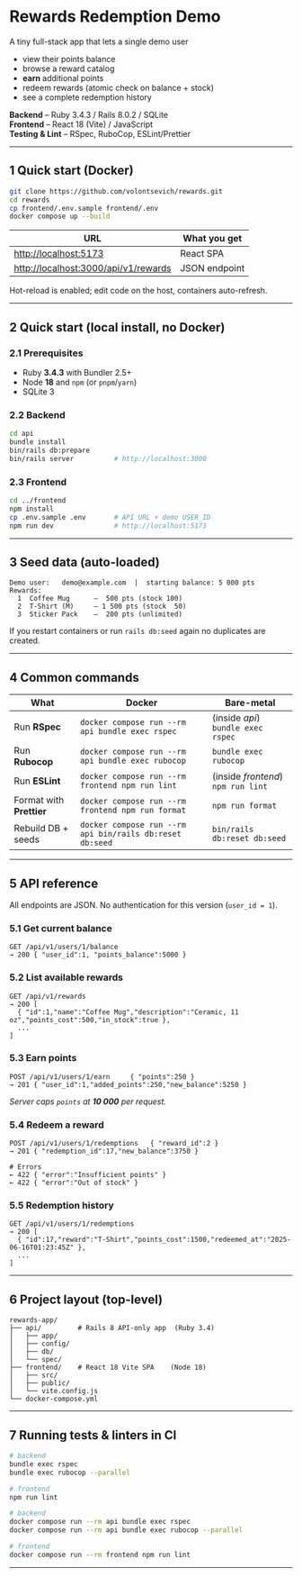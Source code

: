 # Rewards Redemption Demo

A tiny full-stack app that lets a single demo user

* view their points balance  
* browse a reward catalog  
* **earn** additional points  
* redeem rewards (atomic check on balance + stock)  
* see a complete redemption history  

**Backend** – Ruby 3.4.3 / Rails 8.0.2 / SQLite  
**Frontend** – React 18 (Vite) / JavaScript  
**Testing & Lint** – RSpec, RuboCop, ESLint/Prettier

---

## 1 Quick start (Docker)

```bash
git clone https://github.com/volontsevich/rewards.git
cd rewards
cp frontend/.env.sample frontend/.env
docker compose up --build
````

| URL                                                                          | What you get  |
| ---------------------------------------------------------------------------- | ------------- |
| [http://localhost:5173](http://localhost:5173)                               | React SPA     |
| [http://localhost:3000/api/v1/rewards](http://localhost:3000/api/v1/rewards) | JSON endpoint |

Hot-reload is enabled; edit code on the host, containers auto-refresh.

---

## 2 Quick start (local install, no Docker)

### 2.1 Prerequisites

* Ruby **3.4.3** with Bundler 2.5+
* Node **18** and `npm` (or `pnpm`/`yarn`)
* SQLite 3

### 2.2 Backend

```bash
cd api
bundle install
bin/rails db:prepare 
bin/rails server          # http://localhost:3000
```

### 2.3 Frontend

```bash
cd ../frontend
npm install
cp .env.sample .env       # API URL + demo USER_ID
npm run dev               # http://localhost:5173
```

---

## 3 Seed data (auto-loaded)

```
Demo user:   demo@example.com  |  starting balance: 5 000 pts
Rewards:
  1  Coffee Mug      –  500 pts (stock 100)
  2  T-Shirt (M)     – 1 500 pts (stock  50)
  3  Sticker Pack    –  200 pts (unlimited)
```

If you restart containers or run `rails db:seed` again no duplicates are created.

---

## 4 Common commands

| What                     | Docker                                                   | Bare-metal                         |
| ------------------------ | -------------------------------------------------------- | ---------------------------------- |
| Run **RSpec**            | `docker compose run --rm api bundle exec rspec`          | (inside *api*) `bundle exec rspec` |
| Run **Rubocop**          | `docker compose run --rm api bundle exec rubocop`        | `bundle exec rubocop`              |
| Run **ESLint**           | `docker compose run --rm frontend npm run lint`          | (inside *frontend*) `npm run lint` |
| Format with **Prettier** | `docker compose run --rm frontend npm run format`        | `npm run format`                   |
| Rebuild DB + seeds       | `docker compose run --rm api bin/rails db:reset db:seed` | `bin/rails db:reset db:seed`       |

---

## 5 API reference

All endpoints are JSON. No authentication for this version (`user_id = 1`).

### 5.1 Get current balance

```
GET /api/v1/users/1/balance
→ 200 { "user_id":1, "points_balance":5000 }
```

### 5.2 List available rewards

```
GET /api/v1/rewards
→ 200 [
  { "id":1,"name":"Coffee Mug","description":"Ceramic, 11 oz","points_cost":500,"in_stock":true },
  ...
]
```

### 5.3 Earn points

```
POST /api/v1/users/1/earn     { "points":250 }
→ 201 { "user_id":1,"added_points":250,"new_balance":5250 }
```

*Server caps `points` at **10 000** per request.*

### 5.4 Redeem a reward

```
POST /api/v1/users/1/redemptions   { "reward_id":2 }
→ 201 { "redemption_id":17,"new_balance":3750 }

# Errors
← 422 { "error":"Insufficient points" }
← 422 { "error":"Out of stock" }
```

### 5.5 Redemption history

```
GET /api/v1/users/1/redemptions
→ 200 [
  { "id":17,"reward":"T-Shirt","points_cost":1500,"redeemed_at":"2025-06-16T01:23:45Z" },
  ...
]
```

---

## 6 Project layout (top-level)

```
rewards-app/
├── api/         # Rails 8 API-only app  (Ruby 3.4)
│   ├── app/
│   ├── config/
│   ├── db/
│   └── spec/
├── frontend/    # React 18 Vite SPA    (Node 18)
│   ├── src/
│   ├── public/
│   └── vite.config.js
└── docker-compose.yml
```

---

## 7 Running tests & linters in CI

```bash
# backend
bundle exec rspec
bundle exec rubocop --parallel

# frontend
npm run lint
```

```bash
# backend
docker compose run --rm api bundle exec rspec
docker compose run --rm api bundle exec rubocop --parallel

# frontend
docker compose run --rm frontend npm run lint
```

---
